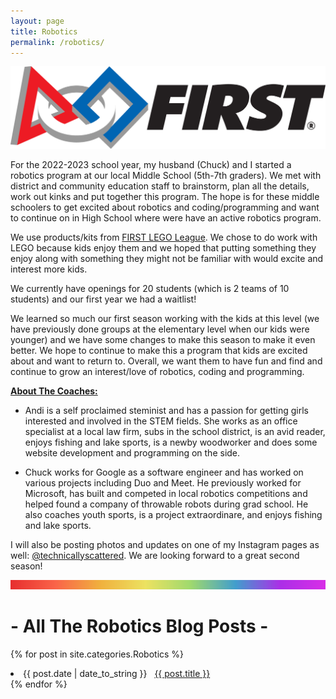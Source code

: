 ```yaml
---
layout: page
title: Robotics
permalink: /robotics/
---
```

![Lego Header](/images/FIRST.jpeg)

For the 2022-2023 school year, my husband (Chuck) and I started a robotics program at our local Middle School (5th-7th graders). We met with district and community education staff to brainstorm, plan all the details, work out kinks and put together this program. The hope is for these middle schoolers to get excited about robotics and coding/programming and want to continue on in High School where were have an active robotics program. 

We use products/kits from [FIRST LEGO League](https://www.firstinspires.org/robotics/fll/what-is-first-lego-league). We chose to do work with LEGO because kids enjoy them and we hoped that putting something they enjoy along with something they might not be familiar with would excite and interest more kids. 

We currently have openings for 20 students (which is 2 teams of 10 students) and our first year we had a waitlist!

We learned so much our first season working with the kids at this level (we have previously done groups at the elementary level when our kids were younger) and we have some changes to make this season to make it even better. We hope to continue to make this a program that kids are excited about and want to return to. Overall, we want them to have fun and find and continue to grow an interest/love of robotics, coding and programming.

**<span style="text-decoration: underline">About The Coaches:</span>**
* Andi is a self proclaimed steminist and has a passion for getting girls interested and involved in the STEM fields. She works as an office specialist at a local law firm, subs in the school district, is an avid reader, enjoys fishing and lake sports, is a newby woodworker and does some website development and programming on the side. 

* Chuck works for Google as a software engineer and has worked on various projects including Duo and Meet. He previously worked for Microsoft, has built and competed in local robotics competitions and helped found a company of throwable robots during grad school. He also coaches youth sports, is a project extraordinare, and enjoys fishing and lake sports.

I will also be posting photos and updates on one of my Instagram pages as well: [@technicallyscattered](https://www.instagram.com/technicallyscattered/). We are looking forward to a great second season!

![header](/images/BrightSkinnyRainbowHeader.png)

# - All The Robotics Blog Posts -
{% for post in site.categories.Robotics %}
 <li><span>{{ post.date | date_to_string }}</span> &nbsp; <a href="{{ post.url }}">{{ post.title }}</a></li>
{% endfor %}